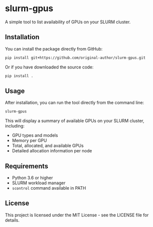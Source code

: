 # slurm-gpus

A simple tool to list availability of GPUs on your SLURM cluster.

## Installation

You can install the package directly from GitHub:

```bash
pip install git+https://github.com/original-author/slurm-gpus.git
```

Or if you have downloaded the source code:

```bash
pip install .
```

## Usage

After installation, you can run the tool directly from the command line:

```bash
slurm-gpus
```

This will display a summary of available GPUs on your SLURM cluster, including:
- GPU types and models
- Memory per GPU
- Total, allocated, and available GPUs
- Detailed allocation information per node

## Requirements

- Python 3.6 or higher
- SLURM workload manager
- `scontrol` command available in PATH

## License

This project is licensed under the MIT License - see the LICENSE file for details.